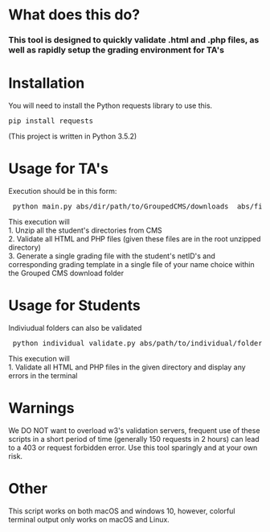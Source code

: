 
# What does this do?

<h3>
    This tool is designed to quickly validate .html and .php files, as well as rapidly setup the grading environment for TA's
</h3>

# Installation

<p>
    You will need to install the Python requests library to use this.
    <pre>pip install requests</pre>
    (This project is written in Python 3.5.2)
</p>

# Usage for TA's


<p>
    Execution should be in this form:
    <pre> python main.py abs/dir/path/to/GroupedCMS/downloads  abs/file/path/to/grading/template.md  grading_file_name.ext </pre>
    This execution will <br>
    1. Unzip all the student's directories from CMS <br>
    2. Validate all HTML and PHP files (given these files are in the root unzipped directory)<br>
    3. Generate a single grading file with the student's netID's and corresponding grading template in a single file of your name choice within the Grouped CMS download folder
</p>

# Usage for Students

<p> Indiviudual folders can also be validated
     <pre> python individual_validate.py abs/path/to/individual/folder </pre>
    This execution will <br>
    1. Validate all HTML and PHP files in the given directory and display any errors in the terminal<br>
</p>


# Warnings
<p>
    We DO NOT want to overload w3's validation servers, frequent use of these scripts in a short period of time (generally 150 requests in 2 hours) can lead to a 403 or request forbidden error. Use this tool sparingly and at your own risk.

</p>

# Other
<p>
    This script works on both macOS and windows 10, however, colorful terminal output only works on macOS and Linux.
</p>
